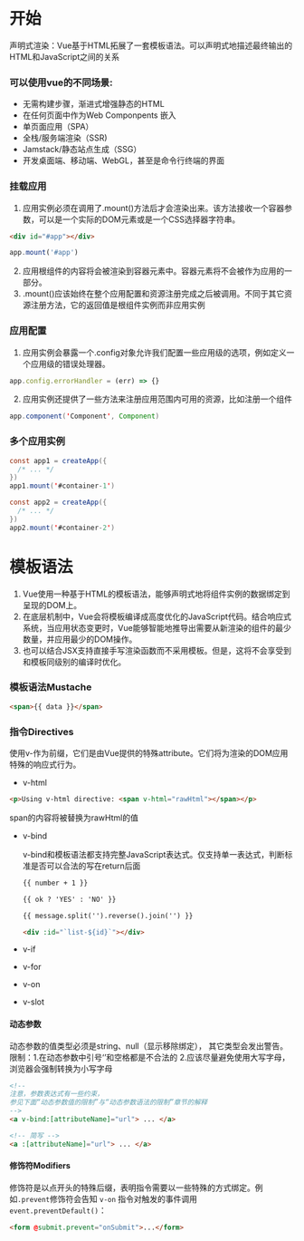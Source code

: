 # 开始

声明式渲染：Vue基于HTML拓展了一套模板语法。可以声明式地描述最终输出的HTML和JavaScript之间的关系

### 可以使用vue的不同场景:

* 无需构建步骤，渐进式增强静态的HTML
* 在任何页面中作为Web Componpents 嵌入
* 单页面应用（SPA）
* 全栈/服务端渲染（SSR)
* Jamstack/静态站点生成（SSG）
* 开发桌面端、移动端、WebGL，甚至是命令行终端的界面

### 挂载应用

1. 应用实例必须在调用了.mount()方法后才会渲染出来。该方法接收一个容器参数，可以是一个实际的DOM元素或是一个CSS选择器字符串。

``` html
<div id="#app"></div>
```

```javascript
app.mount('#app')
```

2. 应用根组件的内容将会被渲染到容器元素中。容器元素将不会被作为应用的一部分。
3. .mount()应该始终在整个应用配置和资源注册完成之后被调用。不同于其它资源注册方法，它的返回值是根组件实例而非应用实例

### 应用配置

1. 应用实例会暴露一个.config对象允许我们配置一些应用级的选项，例如定义一个应用级的错误处理器。

``` javascript
app.config.errorHandler = (err) => {}
```

2. 应用实例还提供了一些方法来注册应用范围内可用的资源，比如注册一个组件

```java
app.component('Component', Component)
```

### 多个应用实例

```java
const app1 = createApp({
  /* ... */
})
app1.mount('#container-1')

const app2 = createApp({
  /* ... */
})
app2.mount('#container-2')
```

# 模板语法

1. Vue使用一种基于HTML的模板语法，能够声明式地将组件实例的数据绑定到呈现的DOM上。
2. 在底层机制中，Vue会将模板编译成高度优化的JavaScript代码。结合响应式系统，当应用状态变更时，Vue能够智能地推导出需要从新渲染的组件的最少数量，并应用最少的DOM操作。
3. 也可以结合JSX支持直接手写渲染函数而不采用模板。但是，这将不会享受到和模板同级别的编译时优化。

### 模板语法Mustache

```html
<span>{{ data }}</span>
```

### 指令Directives

使用v-作为前缀，它们是由Vue提供的特殊attribute。它们将为渲染的DOM应用特殊的响应式行为。

* v-html

``` html
<p>Using v-html directive: <span v-html="rawHtml"></span></p>
```

span的内容将被替换为rawHtml的值

* v-bind

  v-bind和模板语法都支持完整JavaScript表达式。仅支持单一表达式，判断标准是否可以合法的写在return后面

  ```html
  {{ number + 1 }}
  
  {{ ok ? 'YES' : 'NO' }}
  
  {{ message.split('').reverse().join('') }}
  
  <div :id="`list-${id}`"></div>
  ```

* v-if

* v-for

* v-on

* v-slot

#### 动态参数

动态参数的值类型必须是string、null（显示移除绑定）， 其它类型会发出警告。限制：1.在动态参数中引号‘’和空格<space/>都是不合法的 2.应该尽量避免使用大写字母，浏览器会强制转换为小写字母

```html
<!--
注意，参数表达式有一些约束，
参见下面“动态参数值的限制”与“动态参数语法的限制”章节的解释
-->
<a v-bind:[attributeName]="url"> ... </a>

<!-- 简写 -->
<a :[attributeName]="url"> ... </a>
```

#### 修饰符Modifiers

修饰符是以点开头的特殊后缀，表明指令需要以一些特殊的方式绑定。例如`.prevent`修饰符会告知 `v-on` 指令对触发的事件调用 `event.preventDefault()`：

```html
<form @submit.prevent="onSubmit">...</form>
```

























